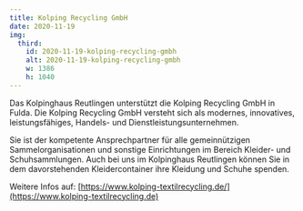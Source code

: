 ```yaml
---
title: Kolping Recycling GmbH
date: 2020-11-19
img:
  third:
    id: 2020-11-19-kolping-recycling-gmbh
    alt: 2020-11-19-kolping-recycling-gmbh
    w: 1386
    h: 1040
---
```


<!--mehr-->

Das Kolpinghaus Reutlingen unterstützt die Kolping Recycling GmbH in Fulda. Die Kolping Recycling GmbH versteht sich als modernes, innovatives, leistungsfähiges, Handels- und Dienstleistungsunternehmen.

Sie ist der kompetente Ansprechpartner für alle gemeinnützigen Sammelorganisationen und sonstige Einrichtungen im Bereich Kleider- und Schuhsammlungen. Auch bei uns im Kolpinghaus Reutlingen können Sie in dem davorstehenden Kleidercontainer ihre Kleidung und Schuhe spenden.

Weitere Infos auf: [https://www.kolping-textilrecycling.de/](https://www.kolping-textilrecycling.de)
